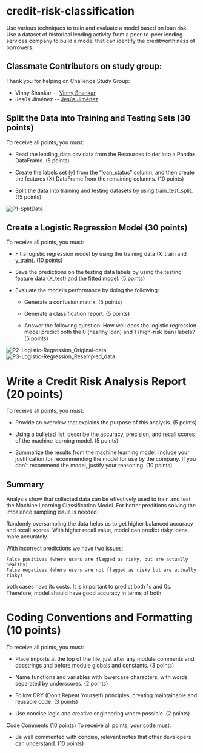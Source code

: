 # credit-risk-classification
Use various techniques to train and evaluate a model based on loan risk. Use a dataset of historical lending activity from a peer-to-peer lending services company to build a model that can identify the creditworthiness of borrowers.

## Classmate Contributors on study group: 
Thank you for helping on Challenge Study Group:
- Vinny Shankar -- [Vinny Shankar](https://github.com/VinnyShankar)
- Jesús Jiménez -- [Jesús Jiménez](https://github.com/JesusJimenez3318)


## Split the Data into Training and Testing Sets (30 points)
To receive all points, you must:

- Read the lending_data.csv data from the Resources folder into a Pandas DataFrame. (5 points)

- Create the labels set (y) from the “loan_status” column, and then create the features (X) DataFrame from the remaining columns. (10 points)

- Split the data into training and testing datasets by using train_test_split. (15 points)

![P1-SplitData]()

## Create a Logistic Regression Model (30 points)
To receive all points, you must:

- Fit a logistic regression model by using the training data (X_train and y_train). (10 points)

- Save the predictions on the testing data labels by using the testing feature data (X_test) and the fitted model. (5 points)

- Evaluate the model’s performance by doing the following:

  - Generate a confusion matrix. (5 points)

  - Generate a classification report. (5 points)

  - Answer the following question: How well does the logistic regression model predict both the 0 (healthy loan) and 1 (high-risk loan) labels? (5 points)

![P2-Logistic-Regression_Original-data]()
![P3-Logistic-Regression_Resampled_data]()

# Write a Credit Risk Analysis Report (20 points)
To receive all points, you must:

- Provide an overview that explains the purpose of this analysis. (5 points)

- Using a bulleted list, describe the accuracy, precision, and recall scores of the machine learning model. (5 points)

- Summarize the results from the machine learning model. Include your justification for recommending the model for use by the company. If you don’t recommend the model, justify your reasoning. (10 points)

## Summary

Analysis show that collected data can be effectively used to train and test the Machine Learning Classification Model. For better preditions solving the imbalance sampling issue is needed.

Randomly oversampling the data helps us to get higher balanced accuracy and recall scores. With higher recall value, model can predict risky loans more accurately.

With incorrect predictions we have two issues:

    False positives (where users are flagged as risky, but are actually healthy)
    False negatives (where users are not flagged as risky but are actually risky)

both cases have its costs. It is important to predict both 1s and 0s. Therefore, model should have good accuracy in terms of both.

# Coding Conventions and Formatting (10 points)
To receive all points, you must:

- Place imports at the top of the file, just after any module comments and docstrings and before module globals and constants. (3 points)

- Name functions and variables with lowercase characters, with words separated by underscores. (2 points)

- Follow DRY (Don’t Repeat Yourself) principles, creating maintainable and reusable code. (3 points)

- Use concise logic and creative engineering where possible. (2 points)

Code Comments (10 points)
To receive all points, your code must:

- Be well commented with concise, relevant notes that other developers can understand. (10 points)
